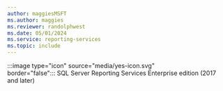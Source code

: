 ```yaml
---
author: maggiesMSFT
ms.author: maggies
ms.reviewer: randolphwest
ms.date: 05/01/2024
ms.service: reporting-services
ms.topic: include
---
```

:::image type="icon" source="media/yes-icon.svg" border="false":::&nbsp;SQL&nbsp;Server Reporting Services Enterprise edition (2017 and later)